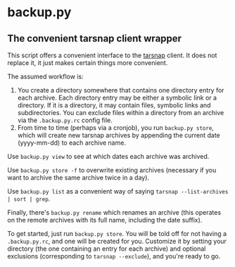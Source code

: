 # backup.py
## The convenient tarsnap client wrapper

This script offers a convenient interface to the [tarsnap](http://www.tarsnap.com) client. It does not replace it, it just makes certain things more convenient.

The assumed workflow is:

1. You create a directory somewhere that contains one directory entry for each archive. Each directory entry may be either a symbolic link or a directory. If it is a directory, it may contain files, symbolic links and subdirectories. You can exclude files within a directory from an archive via the `.backup.py.rc` config file.
2. From time to time (perhaps via a cronjob), you run `backup.py store`, which will create new tarsnap archives by appending the current date (yyyy-mm-dd) to each archive name.

Use `backup.py view` to see at which dates each archive was archived.

Use `backup.py store -f` to overwrite existing archives (necessary if you want to archive the same archive twice in a day).

Use `backup.py list` as a convenient way of saying `tarsnap --list-archives | sort | grep`.

Finally, there's `backup.py rename` which renames an archive (this operates on the remote archives with its full name, including the date suffix).

To get started, just run `backup.py store`. You will be told off for not having a `.backup.py.rc`, and one will be created for you. Customize it by setting your directory (the one containing an entry for each archive) and optional exclusions (corresponding to `tarsnap --exclude`), and you're ready to go.
